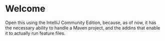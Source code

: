 # Welcome
 Open this using the IntelliJ Community Edition, because, as of now, it has the necessary ability to handle a Maven project, and the addins that enable it to actually run feature files.